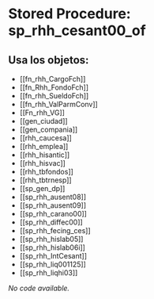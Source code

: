 # Stored Procedure: sp_rhh_cesant00_of

## Usa los objetos:
- [[fn_rhh_CargoFch]]
- [[fn_Rhh_FondoFch]]
- [[fn_rhh_SueldoFch]]
- [[fn_rhh_ValParmConv]]
- [[Fn_rhh_VG]]
- [[gen_ciudad]]
- [[gen_compania]]
- [[rhh_caucesa]]
- [[rhh_emplea]]
- [[rhh_hisantic]]
- [[rhh_hisvac]]
- [[rhh_tbfondos]]
- [[rhh_tbtrnesp]]
- [[sp_gen_dp]]
- [[sp_rhh_ausent08]]
- [[sp_rhh_ausent09]]
- [[sp_rhh_carano00]]
- [[sp_rhh_diffec00]]
- [[sp_rhh_fecing_ces]]
- [[sp_rhh_hislab05]]
- [[sp_rhh_hislab06i]]
- [[sp_rhh_IntCesant]]
- [[sp_rhh_liq001125]]
- [[sp_rhh_liqhi03]]

*No code available.*
